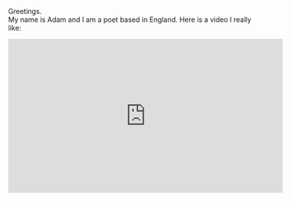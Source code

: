 Greetings.
<br>
My name is Adam and I am a poet based in England. Here is a video I really like:
<br>

<iframe width="560" height="315" src="https://www.youtube.com/embed/sHy_xK2IPsU" frameborder="0" allow="accelerometer; autoplay; encrypted-media; gyroscope; picture-in-picture" allowfullscreen></iframe>
